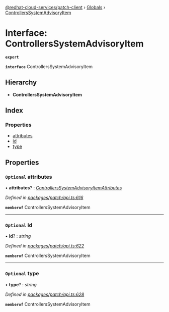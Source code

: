 [@redhat-cloud-services/patch-client](../README.md) › [Globals](../globals.md) › [ControllersSystemAdvisoryItem](controllerssystemadvisoryitem.md)

# Interface: ControllersSystemAdvisoryItem

**`export`** 

**`interface`** ControllersSystemAdvisoryItem

## Hierarchy

* **ControllersSystemAdvisoryItem**

## Index

### Properties

* [attributes](controllerssystemadvisoryitem.md#optional-attributes)
* [id](controllerssystemadvisoryitem.md#optional-id)
* [type](controllerssystemadvisoryitem.md#optional-type)

## Properties

### `Optional` attributes

• **attributes**? : *[ControllersSystemAdvisoryItemAttributes](controllerssystemadvisoryitemattributes.md)*

*Defined in [packages/patch/api.ts:616](https://github.com/RedHatInsights/javascript-clients/blob/fcfdd3c/packages/patch/api.ts#L616)*

**`memberof`** ControllersSystemAdvisoryItem

___

### `Optional` id

• **id**? : *string*

*Defined in [packages/patch/api.ts:622](https://github.com/RedHatInsights/javascript-clients/blob/fcfdd3c/packages/patch/api.ts#L622)*

**`memberof`** ControllersSystemAdvisoryItem

___

### `Optional` type

• **type**? : *string*

*Defined in [packages/patch/api.ts:628](https://github.com/RedHatInsights/javascript-clients/blob/fcfdd3c/packages/patch/api.ts#L628)*

**`memberof`** ControllersSystemAdvisoryItem
